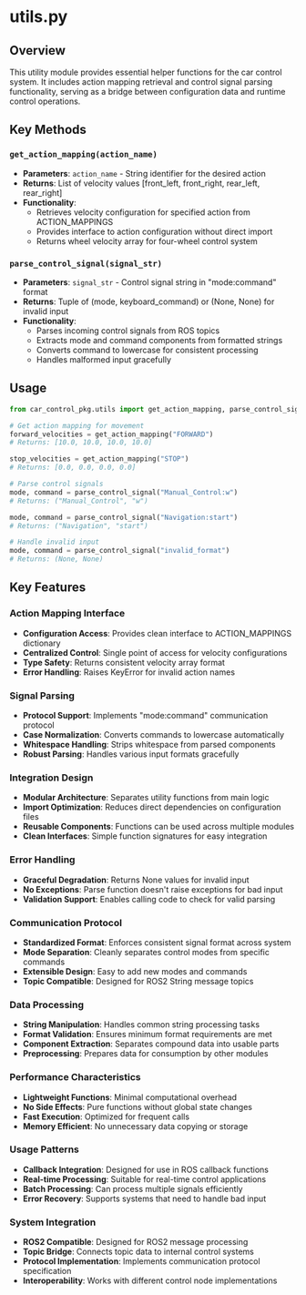 # utils.py

## Overview
This utility module provides essential helper functions for the car control system. It includes action mapping retrieval and control signal parsing functionality, serving as a bridge between configuration data and runtime control operations.

## Key Methods

### `get_action_mapping(action_name)`
- **Parameters**: `action_name` - String identifier for the desired action
- **Returns**: List of velocity values [front_left, front_right, rear_left, rear_right]
- **Functionality**: 
  - Retrieves velocity configuration for specified action from ACTION_MAPPINGS
  - Provides interface to action configuration without direct import
  - Returns wheel velocity array for four-wheel control system

### `parse_control_signal(signal_str)`
- **Parameters**: `signal_str` - Control signal string in "mode:command" format
- **Returns**: Tuple of (mode, keyboard_command) or (None, None) for invalid input
- **Functionality**: 
  - Parses incoming control signals from ROS topics
  - Extracts mode and command components from formatted strings
  - Converts command to lowercase for consistent processing
  - Handles malformed input gracefully

## Usage
```python
from car_control_pkg.utils import get_action_mapping, parse_control_signal

# Get action mapping for movement
forward_velocities = get_action_mapping("FORWARD")
# Returns: [10.0, 10.0, 10.0, 10.0]

stop_velocities = get_action_mapping("STOP")
# Returns: [0.0, 0.0, 0.0, 0.0]

# Parse control signals
mode, command = parse_control_signal("Manual_Control:w")
# Returns: ("Manual_Control", "w")

mode, command = parse_control_signal("Navigation:start")
# Returns: ("Navigation", "start")

# Handle invalid input
mode, command = parse_control_signal("invalid_format")
# Returns: (None, None)
```

## Key Features

### Action Mapping Interface
- **Configuration Access**: Provides clean interface to ACTION_MAPPINGS dictionary
- **Centralized Control**: Single point of access for velocity configurations
- **Type Safety**: Returns consistent velocity array format
- **Error Handling**: Raises KeyError for invalid action names

### Signal Parsing
- **Protocol Support**: Implements "mode:command" communication protocol
- **Case Normalization**: Converts commands to lowercase automatically
- **Whitespace Handling**: Strips whitespace from parsed components
- **Robust Parsing**: Handles various input formats gracefully

### Integration Design
- **Modular Architecture**: Separates utility functions from main logic
- **Import Optimization**: Reduces direct dependencies on configuration files
- **Reusable Components**: Functions can be used across multiple modules
- **Clean Interfaces**: Simple function signatures for easy integration

### Error Handling
- **Graceful Degradation**: Returns None values for invalid input
- **No Exceptions**: Parse function doesn't raise exceptions for bad input
- **Validation Support**: Enables calling code to check for valid parsing

### Communication Protocol
- **Standardized Format**: Enforces consistent signal format across system
- **Mode Separation**: Cleanly separates control modes from specific commands
- **Extensible Design**: Easy to add new modes and commands
- **Topic Compatible**: Designed for ROS2 String message topics

### Data Processing
- **String Manipulation**: Handles common string processing tasks
- **Format Validation**: Ensures minimum format requirements are met
- **Component Extraction**: Separates compound data into usable parts
- **Preprocessing**: Prepares data for consumption by other modules

### Performance Characteristics
- **Lightweight Functions**: Minimal computational overhead
- **No Side Effects**: Pure functions without global state changes
- **Fast Execution**: Optimized for frequent calls
- **Memory Efficient**: No unnecessary data copying or storage

### Usage Patterns
- **Callback Integration**: Designed for use in ROS callback functions
- **Real-time Processing**: Suitable for real-time control applications
- **Batch Processing**: Can process multiple signals efficiently
- **Error Recovery**: Supports systems that need to handle bad input

### System Integration
- **ROS2 Compatible**: Designed for ROS2 message processing
- **Topic Bridge**: Connects topic data to internal control systems
- **Protocol Implementation**: Implements communication protocol specification
- **Interoperability**: Works with different control node implementations